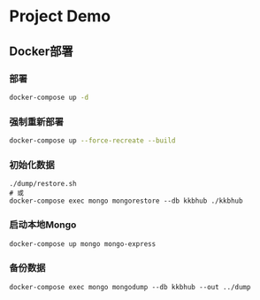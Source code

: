 # Project Demo

## Docker部署
### 部署
```bash
docker-compose up -d
```

### 强制重新部署
```bash
docker-compose up --force-recreate --build
```

### 初始化数据
```
./dump/restore.sh
# 或
docker-compose exec mongo mongorestore --db kkbhub ./kkbhub
```

### 启动本地Mongo
```bash
docker-compose up mongo mongo-express
```

### 备份数据
```
docker-compose exec mongo mongodump --db kkbhub --out ../dump

```